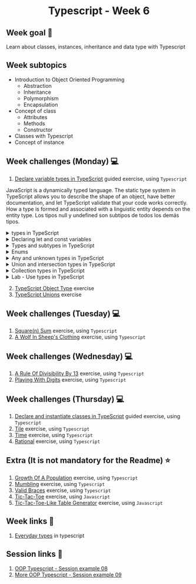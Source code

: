 <h1 align="center">Typescript - Week 6</h1>

## Week goal 🏁

<p>Learn about classes, instances, inheritance and data type with Typescript</p>

## Week subtopics

- Introduction to Object Oriented Programming
  - Abstraction
  - Inheritance
  - Polymorphism
  - Encapsulation
- Concept of class
  - Attributes
  - Methods
  - Constructor
- Classes with Typescript
- Concept of instance

## Week challenges (Monday) 💻

1. [Declare variable types in TypeScript](https://docs.microsoft.com/en-us/learn/modules/typescript-declare-variable-types/) guided exercise, using `Typescript`

JavaScript is a dynamically typed language. The static type system in TypeScript allows you to describe the shape of an object, have better documentation, and let TypeScript validate that your code works correctly. How a type is formed and associated with a linguistic entity depends on the entity type. Los tipos null y undefined son subtipos de todos los demás tipos.

<details>
<summary>types in TypeScript</summary>
 
 The main benefit of Typescript is that it enables you to add static types to your JavaScript code. Types place static constraints on program entities, such as functions, variables, and properties, so that compilers and development tools can offer better verification and assistance during development.
</details>

<details>
<summary>Declaring let and const variables</summary>


ECMAScript 2015 added the let and const keywords for variable declaration in JavaScript, which eliminated some of the problems associated with the var keyword in previous versions. This change makes it possible to declare variables with block level scope and prevents you from declaring the same variable multiple times.

TypeScript encourages the use of the let and const keywords for variable declarations.

 `Note: let declarations can be done without initialization. const declarations are always initialized with a value. And const declarations, once assigned, can never be reassigned.`
 
 
 `Exercise - Type inference in TypeScript`
 
TypeScript now treats x as a number type. TypeScript also infers the type of y to be a number type because that is the type of the value used to initialize it. But what happens if you try to assign a different value type to it? And what happens to the variable z?

Open the Errors tab in the Playground so you can monitor for any errors.

Enter x = 1. This should work as expected with no errors.

Enter x = "one". As expected, this raises the error Type 'string' is not assignable to type 'number' because static type checking does not allow a string to be assigned to the variable.

Enter y = "one". You'll see that the same error is raised. This is because TypeScript has inferred that y is of type number.

Enter the variable name y followed by a period and you'll notice one more thing. Even though you didn't explicitly specify a type for the variable y, Intellisense is providing methods that only apply to a number type.

Enter z = 1 and z = "one". TypeScript accepted both but why? This works in the same way that it works in JavaScript because variable z can now accept any value assigned to it. (TypeScript has inferred the z is of type any because you did not assign a type or initialize it when it was declared. You'll learn more about the any type later.)

</details>

<details>
<summary>Types and subtypes in TypeScript</summary>
 
 `Any type:` All types in TypeScript are subtypes of a single top type called the any type. The any type is the one type that can represent any JavaScript value with no constraints.

`Primitive types:` The primitive types are the `boolean`, `number`, `string`, `void`, `null`, and `undefined` types along with user-defined enumeration or `enum` types. The void type exists purely to indicate the absence of a value, such as in a function with no return value. The null and undefined types are subtypes of all other types.

`Object types and type parameters`
The object types are all class, interface, array, and literal types (anything that is not a primitive type.)

Class and interface types are introduced through class and interface declarations and are referenced by the name given to them in their declarations. Class and interface types may be generic types that have one or more type parameters.

`Primitive types in TypeScript`

`Boolean type`

The most basic datatype is the true or false value, known as a boolean.
```typescript
let flag: boolean;
let yes = true;
let no = false;
```
`Number and BigInteger types`

As in JavaScript, all numbers in TypeScript are either floating point values or BigIntegers. These floating-point numbers get the type number, while BigIntegers get the type bigint
```typescript
let x: number;
let y = 0;
let z: number = 123.456;
let big: bigint = 100n;
```
`String type`

The string keyword represents sequences of characters stored as Unicode UTF-16 code units. Like JavaScript, TypeScript also uses double quotes (") or single quotes (') to surround string data.
```typescript
let s: string;
let empty = "";
let abc = 'abc';
```
In TypeScript, you can also use template strings, which can span multiple lines and have embedded expressions.
These strings are surrounded by the backtick/backquote ( ` ) character, and embedded expressions are of the form ${ expr }.
```typescript
let firstName: string = "Mateo";
let sentence: string = `My name is ${firstName}.
    I am new to TypeScript.`;
console.log(sentence); // My name is Mateo.
                           I am new to TypeScript.   
```
`The void, null, and undefined types`

JavaScript and TypeScript have two primitive values used to signal absent or uninitialized value: null and undefined. 
</details>

<details>
<summary>Enums</summary>

A helpful addition to the standard set of datatypes from JavaScript is the enumeration type, or enum.

Enumerations offer an easy way to work with sets of related constants. An `enum`, is a symbolic name for a set of values. Enumerations are treated as data types, and you can use them to create sets of constants for use with variables and properties.

`Using enumerations:`

- Helps reduce errors caused by transposing or mistyping numbers.
- Makes it easy to change values in the future.
- Makes code easier to read, which means it is less likely that errors will creep into it.
- Ensures forward compatibility. With enumerations, your code is less likely to fail if in the future someone changes the values corresponding to the member names.

Enums allow you to specify a list of available options. They're extremely useful when you have a set of values a particular variable type may take.

`Creating an enum`

Enums allow you to specify a list of available options. They're extremely useful when you have a set of values a particular variable type may take. Let's imagine you have field in a external database called ContractStatus, which contains numbers 1, 2, or 3, that represent the following contact statuses: Permanent, Temp, and Apprentice. We will create an enum with these values, and explore the TypeScript support.


- Create an enum to represent our scenario by entering the following:
```typescript
enum ContractStatus {
     Permanent,
     Temp,
     Apprentice
}
```

- Now, declare a variable for a new employee named employeeStatus of the type ContractStatus and assign "Temp". Display the result to the console.
```typescript
let employeeStatus: ContractStatus = ContractStatus.Temp;
console.log(employeeStatus);
```
- Select Run. Note the value displayed in the Log window. What value is returned?

- By default, enum values begin with a value of 0, so Permanent is 0, Temp is 1, and Apprentice is 2. If you want the values to start with a different value, in this case 1, specify that in the enum declaration. Make the following edits to have the enum start the values at 1.
```typescript
enum ContractStatus {
     Permanent = 1,
     Temp,
     Apprentice
}
```

- Rerun the code by selecting Run. Notice the value displayed is now 2.

- To display the name associated with the enum, we can use the indexer provided. Add the following to the bottom of your code:
```typescript
console.log(ContractStatus[employeeStatus]);
```
- Run the code. Notice the value Temp is displayed, which is the name of the enum for Temp or 2.

Object types and type parameters: The object types are all class, interface, array, and literal types (anything that is not a primitive type.)

Class and interface types are introduced through class and interface declarations and are referenced by the name given to them in their declarations.
</details>

<details>
<summary>Any and unknown types in TypeScript</summary>

`Any type`

 Is the one type that can represent any JavaScript value with no constraints. This can be useful when you're expecting a value from a third-party library or user inputs where the value is dynamic because the any type will allow you to reassign different types of values. And, as mentioned earlier, using the any type allows you to gradually migrate your JavaScript code to use static types in TypeScript

```typeScript
let randomValue: any = 10;
randomValue = 'Mateo';   // OK
randomValue = true;      // OK
```
When this example is compiled, it doesn't throw an error because the any type encompasses values of every possible type.

Using the any type in this example allows you to call:

- A property that doesn't exist for the type.
- randomValue as a function.
- A method that only applies to a string type.

Because randomValue is registered as any, all of the following examples are valid TypeScript and will not generate a compile-time error. 
```typeScript
console.log(randomValue.name);  // Logs "undefined" to the console
randomValue();                  // Returns "randomValue is not a function" error
randomValue.toUpperCase();      // Returns "randomValue is not a function" error
```

 `Important: Remember that all the convenience of any comes at the cost of losing type safety. Type safety is one of the main motivations for using TypeScript. You should avoid using any when it's not necessary.`

`Unknown type`

While flexible, the any type can cause unexpected errors. To address this, TypeScript introduced the unknown type.

The unknown type is similar to the any type in that any value is assignable to type unknown. However, you can't access any properties of an unknown type, nor can you call or construct them.

This example changes the any type in the previous example to unknown. It will now raise type check errors and prevent you from compiling the code until you take appropriate action to resolve them.

```typeScript
let randomValue: unknown = 10;
randomValue = true;
randomValue = 'Mateo';

console.log(randomValue.name);  // Error: Object is of type unknown
randomValue();                  // Error: Object is of type unknown
randomValue.toUpperCase();      // Error: Object is of type unknown
```

`Note The core difference between any and unknown is you are unable to interact with a variable of type unknown; doing so generates a compiler error.`

`Type assertion`

 A type assertion tells TypeScript you have performed any special checks that you need before calling the statement. It tells the compiler "trust me, I know what I’m doing." A type assertion is like a type cast in other languages, but it performs no special checking or restructuring of data. It has no runtime impact and is used purely by the compiler.

Type assertions have two forms. One is the `as`-syntax:

`(randomValue as string).toUpperCase();`

The other version is the "angle-bracket" syntax:

`(<string>randomValue).toUpperCase();`

`Note: as is the preferred syntax. Some applications of TypeScript, such as JSX, can get confused when using < > for type conversions.`

The following example performs the necessary check to determine that randomValue is a string before using type assertion to call the toUpperCase method.
```typescript
let randomValue: unknown = 10;

randomValue = true;
randomValue = 'Mateo';

if (typeof randomValue === "string") {
    console.log((randomValue as string).toUpperCase());    //* Returns MATEO to the console.
} else {
    console.log("Error - A string was expected here.");    //* Returns an error message.
}
```

TypeScript now assumes that you have made the necessary check. The type assertion says that randomValue should be treated as a string and then the toUpperCase method can be applied.


`Type guards`

The previous example demonstrates the use of typeof in the if block to examine the type of an expression at runtime. This is called a type guard.

You may be familiar with using typeof and instanceof in JavaScript to test for these conditions. TypeScript understands these conditions and will change type inference accordingly when used in an if block.
```typescript
Type	Predicate
string	typeof s === "string"
number	typeof n === "number"
boolean	typeof b === "boolean"
undefined	typeof undefined === "undefined"
function	typeof f === "function"
array	Array.isArray(a)
```

</details>

<details>
<summary>Union and intersection types in TypeScript</summary>

`Union types`

A union type describes a value that can be one of several types. This can be helpful when a value is not under your control (for example, values from a library, an API, or user input.)

The union types restrict the assignment of values to the specified types, whereas the any type has no restrictions. Another reason is Intellisense support.

A union type uses the vertical bar or pipe (`|`) to separate each type. In the following example, multiType can be a number or a boolean:
```typescript
let multiType: number | boolean;
multiType = 20;         //* Valid
multiType = true;       //* Valid
multiType = "twenty";   //* Invalid
```
Using `type guards`, you can easily work with a variable of a union type. In this example, the add function accepts two values that can be either a number or a string. If both values are number types, it adds them. If both are string types, it concatenates them. Otherwise, it raises an error.
```typescript
function add(x: number | string, y: number | string) {
    if (typeof x === 'number' && typeof y === 'number') {
        return x + y;
    }
    if (typeof x === 'string' && typeof y === 'string') {
        return x.concat(y);
    }
    throw new Error('Parameters must be numbers or strings');
}
console.log(add('one', 'two'));  //* Returns "onetwo"
console.log(add(1, 2));          //* Returns 3
console.log(add('one', 2));      //* Returns error
```
`Intersection types`

Are closely related to union types, but they are used very differently. An intersection type combines two or more types to create a new type that has all properties of the existing types. This allows you to add together existing types to get a single type that has all the features you need.

An Intersection type uses the ampersand (`&`) to separate each type.

Intersection types are most often used with interfaces. The following example defines two interfaces, Employee and Manager, and then creates a new intersection type called ManagementEmployee that combines the properties in both interfaces.

```typescript
interface Employee {
  employeeID: number;
  age: number;
}
interface Manager {
  stockPlan: boolean;
}
type ManagementEmployee = Employee & Manager;
let newManager: ManagementEmployee = {
    employeeID: 12345,
    age: 34,
    stockPlan: true
};
```
`Literal types`

A literal is a more concrete subtype of a collective type. What this means is that "Hello World" is a string, but a string is not "Hello World" inside the type system.

There are three sets of literal types available in TypeScript: string, number, and boolean. By using literal types, you can specify an exact value that a string, number, or boolean must have.

`What is literal narrowing?`

When you declare a variable using var or let in TypeScript, you are telling the compiler that there is the chance that this variable will change its contents. Declaring a variable with let types the variable (for example, as a string), allowing for an infinite number of potential values.

In contrast, using const to declare a variable will inform TypeScript that this object will never change. Declaring with const types it to the value (for example, "Hello World").

`Defining literal types`

Literal types are written as object, array, function, or constructor type literals and are used to compose new types from other types.

The best way to demonstrate the use of literal types is with an example. This type definition creates a literal type called testResult, which can contain one of three string values:
```typescript
type testResult = "pass" | "fail" | "incomplete";
let myResult: testResult;
myResult = "incomplete";    //* Valid
myResult = "pass";          //* Valid
myResult = "failure";       //* Invalid
```
When setting the value of the variable myResult, "incomplete" and "pass" are valid entries, while "failure" is not because it is not one of the items in the testResult type definition.

TypeScript also has numeric literal types, which act the same as the string literals above.

```typescript
type dice = 1 | 2 | 3 | 4 | 5 | 6;
let diceRoll: dice;
diceRoll = 1;    //* Valid
diceRoll = 2;    //* Valid
diceRoll = 7;    //* Invalid
```
You can also use boolean values when defining literal types, or any combination of types.

</details>
<details>
<summary>Collection types in TypeScript</summary>

`Arrays`

TypeScript, like JavaScript, allows you to work with arrays. Arrays can be written in one of two ways. In the first, you use the type of the elements followed by square brackets (`[ ]`) to denote an array of that element type:
```typescript
let list: number[] = [1, 2, 3];
let list: Array<number> = [1, 2, 3];
```
The second way uses a generic Array type, using the syntax Array<type>

There is no advantage to using one over the other so it's up to you to decide which syntax to use.

`Tuples`

Having an array of the same value types is useful, but sometimes you have an array that contains values of mixed types. For that purpose, TypeScript provides the Tuple type. To declare a Tuple, use the syntax variableName: [type, type, ...].

`Exercise - Tuples`
- Enter the following code to create a Tuple that contains a string and a number:
```typescript
let person1: [string, number] = ['Marcia', 35];
```
- Try to add another item to the array. For example:
```typescript
let person1: [string, number] = ['Marcia', 35, true];
```
- You'll see that an error is raised because the elements in the Tuple array are fixed. The person1 Tuple is an array that contains exactly one string value and one numeric value.

- Try switching the order of the items in the array. For example:
```typescript
let person1: [string, number] = [35, 'Marcia'];
```
- You'll see an error that indicates that the order of the values must match the order of the types.

</details>

<details>
<summary>Lab - Use types in TypeScript</summary>

```typescript
/*  EXERCISE 1
    TO DO: Modify the code to add types to the variable declarations. 
    The resulting JavaScript should look the same as the original example when you're done. */

let firstName;
let lastName;
let fullName;
let age;
let ukCitizen;

firstName = 'Rebecca';
lastName = 'Smith';
age = 42;
ukCitizen = false;
fullName = firstName + " " + lastName;

if (ukCitizen) {
    console.log("My name is " + fullName + ", I'm " + age + ", and I'm a citizen of the United Kingdom.");
} else {
    console.log("My name is " + fullName + ", I'm " + age + ", and I'm not a citizen of the United Kingdom.");
}
```

`Solution`
```typescript
let firstName;
let lastName;
let fullName;
let age;
let ukCitizen;

firstName = 'Rebecca';
lastName = 'Smith';
age = 42;
ukCitizen = false;
fullName = firstName + " " + lastName;

if (ukCitizen) {
    console.log("My name is " + fullName + ", I'm " + age + ", and I'm a citizen of the United Kingdom.");
} else {
    console.log("My name is " + fullName + ", I'm " + age + ", and I'm not a citizen of the United Kingdom.");
}
```

```typescript
/* EXERCISE 2
   TO DO: You can use types to ensure operation outcomes. Run the code as is and then modify 
   it to have strongly typed variables. Then, address any errors you find so that the result 
   returned to a is 12. */

let x;
let y;
let a;

x = 'five';
y = 7;
a = x + y;

console.log(a);
```
`Solution`
```typescript
let x: number;
let y: number;
let a: number;

x = 5;
y = 7;
a = x + y;

console.log(a);
```

```typescript
/* EXERCISE 3
   TO DO: In the following code, implement an enum type called Season that represents 
   the constants "Fall", "Winter", "Spring", and "Summer". Then, update the function so 
   you can pass in the season by referencing an item in the enum, for example 
   Season.Fall, instead of the literal string "Fall". */

function whichMonths(season) {
    let monthsInSeason: string;
    switch (season) {
        case "Fall":
            monthsInSeason = "September to November";
            break;
        case "Winter":
            monthsInSeason = "December to February";
            break;
        case "Spring":
            monthsInSeason = "March to May";
            break;
        case "Summer":
            monthsInSeason = "June to August";
    }
    return monthsInSeason;
}

console.log(whichMonths("Fall"));
```

`Solution`
```typescript
enum Seasons {
    FALL= 'Fall',
    WINTER= 'Winter',
    SPRING = 'Spring',
    SUMMER = 'Summer'
}


function whichMonths(season: Seasons) {

    let monthsInSeason: string = "";

    switch (season) {
        case "Fall":
            monthsInSeason = "September to November";
            break;
        case "Winter":
            monthsInSeason = "December to February";
            break;
        case "Spring":
            monthsInSeason = "March to May";
            break;
        case "Summer":
            monthsInSeason = "June to August";
    }

    return monthsInSeason;
}

console.log(whichMonths(Seasons.FALL));
```

```typescript
/* EXERCISE 4
   TO DO: Declare the array as the type to match the type of the items in the array. */

let randomNumbers;
let nextNumber;
for (let i = 0; i < 10; i++) {
    nextNumber = Math.floor(Math.random() * (100 - 1)) + 1;
    randomNumbers.push(nextNumber);
}

console.log(randomNumbers);
```
`Solution`
```typescript
 let randomNumbers: number[] = [];
   let nextNumber: number;
   
   for (let i = 0; i < 10; i++) {
       nextNumber = Math.floor(Math.random() * (100 - 1)) + 1;
       randomNumbers.push(nextNumber);
   }
   
   console.log(randomNumbers);
```
</details>




2. [TypeScript Object Type](https://typescript-exercises.github.io/#exercise=1) exercise
3. [TypeScript Unions](https://typescript-exercises.github.io/#exercise=2) exercise

## Week challenges (Tuesday) 💻

1. [Square(n) Sum](./exercises/e00/desc) exercise, using `Typescript`
2. [A Wolf In Sheep's Clothing](./exercises/e03/desc) exercise, using `Typescript`

## Week challenges (Wednesday) 💻

1. [A Rule Of Divisibility By 13](./exercises/e04/desc) exercise, using `Typescript`
2. [Playing With Digits](./exercises/e05/desc) exercise, using `Typescript`


## Week challenges (Thursday) 💻

1. [Declare and instantiate classes in TypeScript](https://docs.microsoft.com/en-us/learn/modules/typescript-declare-instantiate-classes/) guided exercise, using `Typescript`
2. [Tile](./exercises/e09/desc) exercise, using `Typescript`
3. [Time](./exercises/e10/desc) exercise, using `Typescript`
4. [Rational](./exercises/e11/desc) exercise, using `Typescript`

## Extra (It is not mandatory for the Readme) ⭐
1. [Growth Of A Population](./exercises/e01/desc) exercise, using `Typescript`
2. [Mumbling](./exercises/e02/desc) exercise, using `Typescript`
3. [Valid Braces](./exercises/e06/desc) exercise, using `Typescript`
4. [Tic-Tac-Toe](./exercises/e07/desc) exercise, using `Javascript`
5. [Tic-Tac-Toe-Like Table Generator](./exercises/e08/desc) exercise, using `Javascript`


## Week links 🔗

1. [Everyday types](https://www.typescriptlang.org/docs/handbook/2/everyday-types.html) in typescript

## Session links 🔗

1. [OOP Typescript - Session example 08](https://github.com/corecodeio/funda03-e08)
2. [More OOP Typescript - Session example 09](https://github.com/corecodeio/funda03-e09)
